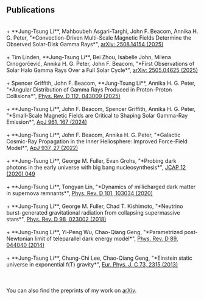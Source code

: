 ## Publications
<br/>
+ **Jung-Tsung Li**, Mahboubeh Asgari-Targhi, John F. Beacom, Annika H. G. Peter, "*Convection-Driven Multi-Scale Magnetic Fields Determine the Observed Solar-Disk Gamma Rays*", <a href="https://arxiv.org/abs/2508.14154"> arXiv: 2508.14154 (2025)</a> <br/><br/>
+ Tim Linden, **Jung-Tsung Li**, Bei Zhou, Isabelle John, Milena Crnogorčević, Annika H. G. Peter, John F. Beacom, "*First Observations of Solar Halo Gamma Rays Over a Full Solar Cycle*", <a href="https://arxiv.org/abs/2505.04625"> arXiv: 2505.04625 (2025)</a> <br/><br/>
+ Spencer Griffith, John F. Beacom, **Jung-Tsung Li**, Annika H. G. Peter, "*Angular Distribution of Gamma Rays Produced in Proton-Proton Collisions*", <a href="https://doi.org/10.1103/yyvx-tnjl"> Phys. Rev. D 112, 043009 (2025)</a> <br/><br/>
+ **Jung-Tsung Li**, John F. Beacom, Spencer Griffith, Annika H. G. Peter, "*Small-Scale Magnetic Fields are Critical to Shaping Solar Gamma-Ray Emission*", <a href="https://doi.org/10.3847/1538-4357/ad158f"> ApJ 961, 167 (2024)</a> <br/><br/>
+ **Jung-Tsung Li**, John F. Beacom, Annika H. G. Peter, "*Galactic Cosmic-Ray Propagation in the Inner Heliosphere: Improved Force-Field Model*", <a href="https://doi.org/10.3847/1538-4357/ac8cf3"> ApJ 937, 27 (2022)</a> <br/><br/>
+ **Jung-Tsung Li**, George M. Fuller, Evan Grohs, "*Probing dark photons in the early universe with big bang nucleosynthesis*", <a href="https://doi.org/10.1088/1475-7516/2020/12/049"> JCAP 12 (2020) 049</a> <br/><br/>
+ **Jung-Tsung Li**, Tongyan Lin, "*Dynamics of millicharged dark matter in supernova remnants*", <a href="https://doi.org/10.1103/PhysRevD.101.103034"> Phys. Rev. D 101, 103034 (2020)</a> <br/><br/>
+ **Jung-Tsung Li**, George M. Fuller, Chad T. Kishimoto, "*Neutrino burst-generated gravitational radiation from collapsing supermassive stars*", <a href="https://doi.org/10.1103/PhysRevD.98.023002"> Phys. Rev. D 98, 023002 (2018)</a> <br/><br/>
+ **Jung-Tsung Li**, Yi-Peng Wu, Chao-Qiang Geng, "*Parametrized post-Newtonian limit of teleparallel dark energy model*", <a href="https://doi.org/10.1103/PhysRevD.89.044040"> Phys. Rev. D 89, 044040 (2014)</a> <br/><br/>
+ **Jung-Tsung Li**, Chung-Chi Lee, Chao-Qiang Geng, "*Einstein static universe in exponential f(T) gravity*", <a href="https://doi.org/10.1140/epjc/s10052-013-2315-z"> Eur. Phys. J. C 73, 2315 (2013)</a> <br/><br/>
<br/>
<br/>
You can also find the preprints of my work on <a href="https://arxiv.org/search/?query=Jung-Tsung+Li&searchtype=all&source=header">arXiv</a>. 
